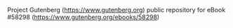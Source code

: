 Project Gutenberg (https://www.gutenberg.org) public repository for
eBook #58298 (https://www.gutenberg.org/ebooks/58298)
